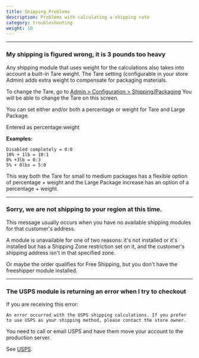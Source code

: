 ```yaml
---
title: Shipping Problems 
description: Problems with calculating a shipping rate 
category: troubleshooting
weight: 10
---
```


---

### My shipping is figured wrong, it is 3 pounds too heavy
Any shipping module that uses weight for the calculations also takes into account a built-in Tare weight.
The Tare setting (configurable in your store Admin) adds extra weight to compensate for packaging materials.

To change the Tare, go to 
[Admin > Configuration > Shipping/Packaging](/user/admin_pages/configuration/configuration_shippingpackaging/)
You will be able to change the Tare on this screen.

You can set either and/or both a percentage or weight for Tare and Large Package.

Entered as percentage:weight

**Examples:**
```
Disabled completely = 0:0
10% + 1lb = 10:1
0% +3lb = 0:3
5% + 0lbs = 5:0
```

This way both the Tare for small to medium packages has a flexible option of percentage + weight and the Large Package increase has an option of a percentage + weight.

---

### Sorry, we are not shipping to your region at this time.
This message usually occurs when you have no available shipping modules for that customer's address.

A module is unavailable for one of two reasons:
it's not installed
or it's installed but has a Shipping Zone restriction set on it, and the customer's shipping address isn't in that specified zone.


Or maybe the order qualifies for Free Shipping, but you don't have the freeshipper module installed.

--- 

### The USPS module is returning an error when I try to checkout

If you are receiving this error:

```
An error occurred with the USPS shipping calculations. If you prefer to use USPS as your shipping method, please contact the store owner.
```

You need to call or email USPS and have them move your account to the production server.

See [USPS](/user/shipping/usps/).


